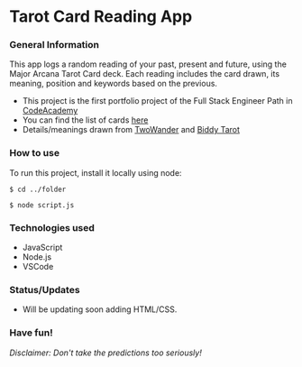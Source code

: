 # Tarot Card Reading App

### General Information

This app logs a random reading of your past, present and future, using the Major Arcana Tarot Card deck. Each reading includes the card drawn, its meaning, position and keywords based on the previous.
* This project is the first portfolio project of the Full Stack Engineer Path in [CodeAcademy](https://www.codecademy.com/career-journey/full-stack-engineer)
* You can find the list of cards [here](https://en.wikipedia.org/wiki/Rider%E2%80%93Waite_Tarot) 
* Details/meanings drawn from [TwoWander](https://www.twowander.com/blog/list-of-tarot-cards) and [Biddy Tarot](https://www.biddytarot.com/tarot-card-meanings/major-arcana/)

### How to use

To run this project, install it locally using node:

`$ cd ../folder`

`$ node script.js`

### Technologies used
* JavaScript
* Node.js
* VSCode

### Status/Updates
* Will be updating soon adding HTML/CSS.

### Have fun!

*Disclaimer: Don't take the predictions too seriously!*


